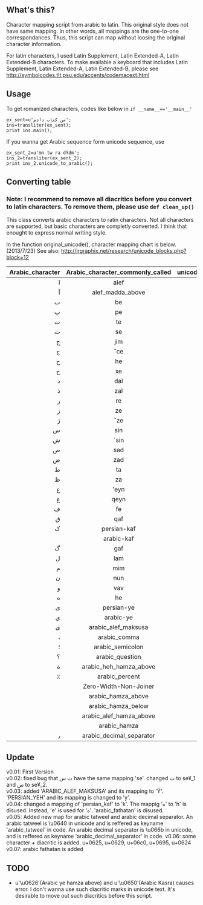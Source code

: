 ## What's this?
Character mapping script from arabic to latin. This original style does not have same mapping. In other words, all mappings are the one-to-one correspondances. Thus, this script can map without loosing the original character information.

For latin characters, I used Latin Supplement, Latin Extended-A, Latin Extended-B characters. To make available a keyboard that includes Latin Supplement, Latin Extended-A, Latin Extended-B, please see http://symbolcodes.tlt.psu.edu/accents/codemacext.html

## Usage 
To get romanized characters, codes like below in `if __name__=='__main__'` 
````
ex_sent=u'من کتاب دادم';
ins=transliter(ex_sent);
print ins.main();
````

If you wanna get Arabic sequence form unicode sequence, use
````
ex_sent_2=u'mn tw ra dÝdm';
ins_2=transliter(ex_sent_2);
print ins_2.unicode_to_arabic();
````

## Converting table

### Note: I recommend to remove all diacritics before you convert to latin characters. To remove them, please use `def clean_up()`

This class converts arabic characters to ratin characters. Not all characters are supported, but basic characters are completly converted. I think that enought to express normal writing style.

In the function original_unicode(), character mapping chart is below.(2013/7/23)
See also: http://jrgraphix.net/research/unicode_blocks.php?block=12 

| Arabic_character | Arabic_character_commonly_called | unicode_number(Hex) | mapped_ratin |  
|-----------------:|:--------------------------------:|:-------------------:|:------------:| 
| ا | alef | U+0627 | a |  
| آ | alef_madda_above | U+0622 | ā |  
| ب | be | U+06FF | b |  
| پ | pe | U+067E | p |  
| ت | te | U+062A | t |  
| ث | se | U+062B | ç |  
| ج | jim | U+062C | j |  
| چ | ˇce | U+0686 | č |  
| ح | he | U+062D | ħ |  
| خ | xe | U+062E | x |  
| د | dal | U+062F | d |  
| ذ | zal | U+0630 | đ |  
| ر | re | U+0631 | r |  
| ز | ze | U+0632 | z |  
| ژ | ˇze | U+0698 | ž |  
| س | sin | U+0633 | s |  
| ش | ˇsin | U+0634 | š |  
| ص | sad | U+0635 | ş |  
| ض | zad | U+0636 | ź |  
| ط | ta | U+0637 | ţ |  
| ظ | za | U+0638 | ẓ |  
| ع | 'eyn | U+0639 | ' |  
| غ | qeyn | U+063A | q |  
| ف | fe | U+0641 | f |  
| ق | qaf | U+0642 | ŕ |  
| ک | persian-kaf | U+06A9 | K |  
|   | arabic-kaf | U+0643 | K |  
| گ | gaf | U+06AF | g |  
| ل | lam | U+0644 | l |  
| م | mim | U+0645 | m |  
| ن | nun | U+0646 | n |  
| و | vav | U+0645 | w |  
| ه | he | U+0647 | e |  
| ی | persian-ye | U+06CC | y |    
| ي | arabic-ye | U+064A | Y |
| ى | arabic_alef_maksusa | U+0649 | Ý |  
| ، | arabic_comma | U+060C | , |  
| ؛ | arabic_semicolon | U+061B | ; |  
| ؟ | arabic_question | U+061F | ? |  
| ة | arabic_heh_hamza_above | U+0629 | T |  
| ٪ | arabic_percent | U+066A | % |  
|   | Zero-Width-Non-Joiner | U+200C | _ |  
|   | arabic_hamza_above | U+0654 | ú |  
|   | arabic_hamza_below | U+0655 | E |  
|   | arabic_alef_hamza_above | U+0623 | á |  
|   | arabic_hamza | U+0621 | ° |
| ٫ | arabic_decimal_separator | U+066B | ⎖ |    

## Update
v0.01: First Version  
v0.02: fixed bug that ث س have the same mapping 'se'. changed ث to se¥_1 and س  to se¥_2.  
v0.03: added 'ARABIC_ALEF_MAKSUSA' and its mapping to 'Ý'. 'PERSIAN_YEH' and its mapping is changed to 'y'.  
v0.04: changed a mapping of 'persian_kaf' to 'k'. The mappig 'ه' to 'h' is disused. Instead, 'e' is used for 'ه'. 'arabic_fathatan' is disused.  
v0.05: Added new map for arabic tatweel and arabic decimal separator. An arabic tatweel is \u0640 in unicode and is reffered as keyname 'arabic_tatweel' in code. An arabic decimal separator is \u066b in unicode, and is reffered as keyname 'arabic_decimal_separator' in code.
v0.06: some character + diacritic is added. u+0625, u+0629, u+06c0, u+0695, u+0624
v0.07: arabic fathatan is added
## TODO

* u'\u0626'(Arabic ye hamza above) and u'\u0650'(Arabic Kasra) causes error. I don't wanna use such diacritic marks in unicode text. It's desirable to move out such diacritics before this script.  
